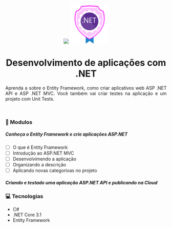 <div align="center">
    <img src="https://hermes.digitalinnovation.one/site/images/logo-footer.png" width="300">
    <img src="dotnet.png" width="120">
</div>
<h1 align="center">Desenvolvimento de aplicações com .NET</h1>

<p align="justify">Aprenda a sobre o Entity Framework, como criar aplicativos web ASP .NET API e ASP .NET MVC. Você também vai criar testes na aplicação e um projeto com Unit Tests.</p>

<div align="center">
    <img src="">
</div>


### :memo: Modulos

##### Conheça o Entity Framework e crie aplicações ASP.NET
 - [ ] O que é Entity Framework
 - [ ] Introdução ao ASP.NET MVC
 - [ ] Desenvolvimendo a aplicação
 - [ ] Organizando a descrição
 - [ ] Aplicando novas categorioas no projeto

##### Criando e testado uma aplicação ASP.NET API e publicando na Cloud

### :computer: Tecnologias

 - C#
 - .NET Core 3.1
 - Entity Framework
